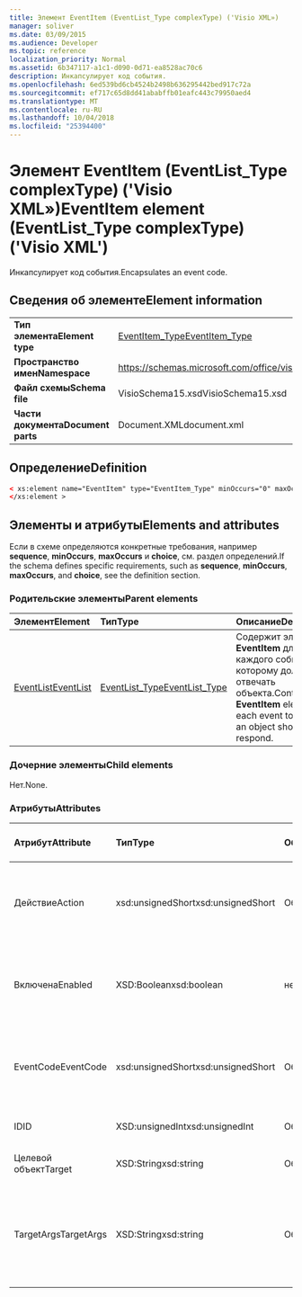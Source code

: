 ```yaml
---
title: Элемент EventItem (EventList_Type complexType) ('Visio XML»)
manager: soliver
ms.date: 03/09/2015
ms.audience: Developer
ms.topic: reference
localization_priority: Normal
ms.assetid: 6b347117-a1c1-d090-0d71-ea8528ac70c6
description: Инкапсулирует код события.
ms.openlocfilehash: 6ed539bd6cb4524b2498b636295442bed917c72a
ms.sourcegitcommit: ef717c65d8dd41ababffb01eafc443c79950aed4
ms.translationtype: MT
ms.contentlocale: ru-RU
ms.lasthandoff: 10/04/2018
ms.locfileid: "25394400"
---
```

# <a name="eventitem-element-eventlisttype-complextype-visio-xml"></a><span data-ttu-id="f987f-103">Элемент EventItem (EventList_Type complexType) ('Visio XML»)</span><span class="sxs-lookup"><span data-stu-id="f987f-103">EventItem element (EventList_Type complexType) ('Visio XML')</span></span>

<span data-ttu-id="f987f-104">Инкапсулирует код события.</span><span class="sxs-lookup"><span data-stu-id="f987f-104">Encapsulates an event code.</span></span>
  
## <a name="element-information"></a><span data-ttu-id="f987f-105">Сведения об элементе</span><span class="sxs-lookup"><span data-stu-id="f987f-105">Element information</span></span>

|||
|:-----|:-----|
|<span data-ttu-id="f987f-106">**Тип элемента**</span><span class="sxs-lookup"><span data-stu-id="f987f-106">**Element type**</span></span> <br/> |[<span data-ttu-id="f987f-107">EventItem_Type</span><span class="sxs-lookup"><span data-stu-id="f987f-107">EventItem_Type</span></span>](eventitem_type-complextypevisio-xml.md) <br/> |
|<span data-ttu-id="f987f-108">**Пространство имен**</span><span class="sxs-lookup"><span data-stu-id="f987f-108">**Namespace**</span></span> <br/> |https://schemas.microsoft.com/office/visio/2012/main  <br/> |
|<span data-ttu-id="f987f-109">**Файл схемы**</span><span class="sxs-lookup"><span data-stu-id="f987f-109">**Schema file**</span></span> <br/> |<span data-ttu-id="f987f-110">VisioSchema15.xsd</span><span class="sxs-lookup"><span data-stu-id="f987f-110">VisioSchema15.xsd</span></span>  <br/> |
|<span data-ttu-id="f987f-111">**Части документа**</span><span class="sxs-lookup"><span data-stu-id="f987f-111">**Document parts**</span></span> <br/> |<span data-ttu-id="f987f-112">Document.XML</span><span class="sxs-lookup"><span data-stu-id="f987f-112">document.xml</span></span>  <br/> |
   
## <a name="definition"></a><span data-ttu-id="f987f-113">Определение</span><span class="sxs-lookup"><span data-stu-id="f987f-113">Definition</span></span>

```XML
< xs:element name="EventItem" type="EventItem_Type" minOccurs="0" maxOccurs="unbounded" >
</xs:element >
```

## <a name="elements-and-attributes"></a><span data-ttu-id="f987f-114">Элементы и атрибуты</span><span class="sxs-lookup"><span data-stu-id="f987f-114">Elements and attributes</span></span>

<span data-ttu-id="f987f-115">Если в схеме определяются конкретные требования, например **sequence**, **minOccurs**, **maxOccurs** и **choice**, см. раздел определений.</span><span class="sxs-lookup"><span data-stu-id="f987f-115">If the schema defines specific requirements, such as **sequence**, **minOccurs**, **maxOccurs**, and **choice**, see the definition section.</span></span> 
  
### <a name="parent-elements"></a><span data-ttu-id="f987f-116">Родительские элементы</span><span class="sxs-lookup"><span data-stu-id="f987f-116">Parent elements</span></span>

|<span data-ttu-id="f987f-117">**Элемент**</span><span class="sxs-lookup"><span data-stu-id="f987f-117">**Element**</span></span>|<span data-ttu-id="f987f-118">**Тип**</span><span class="sxs-lookup"><span data-stu-id="f987f-118">**Type**</span></span>|<span data-ttu-id="f987f-119">**Описание**</span><span class="sxs-lookup"><span data-stu-id="f987f-119">**Description**</span></span>|
|:-----|:-----|:-----|
|[<span data-ttu-id="f987f-120">EventList</span><span class="sxs-lookup"><span data-stu-id="f987f-120">EventList</span></span>](eventlist-element-visiodocument_type-complextypevisio-xml.md) <br/> |[<span data-ttu-id="f987f-121">EventList_Type</span><span class="sxs-lookup"><span data-stu-id="f987f-121">EventList_Type</span></span>](eventlist_type-complextypevisio-xml.md) <br/> |<span data-ttu-id="f987f-122">Содержит элемент **EventItem** для каждого события, к которому должны отвечать объекта.</span><span class="sxs-lookup"><span data-stu-id="f987f-122">Contains an **EventItem** element for each event to which an object should respond.</span></span>  <br/> |
   
### <a name="child-elements"></a><span data-ttu-id="f987f-123">Дочерние элементы</span><span class="sxs-lookup"><span data-stu-id="f987f-123">Child elements</span></span>

<span data-ttu-id="f987f-124">Нет.</span><span class="sxs-lookup"><span data-stu-id="f987f-124">None.</span></span>
  
### <a name="attributes"></a><span data-ttu-id="f987f-125">Атрибуты</span><span class="sxs-lookup"><span data-stu-id="f987f-125">Attributes</span></span>

|<span data-ttu-id="f987f-126">**Атрибут**</span><span class="sxs-lookup"><span data-stu-id="f987f-126">**Attribute**</span></span>|<span data-ttu-id="f987f-127">**Тип**</span><span class="sxs-lookup"><span data-stu-id="f987f-127">**Type**</span></span>|<span data-ttu-id="f987f-128">**Обязательный**</span><span class="sxs-lookup"><span data-stu-id="f987f-128">**Required**</span></span>|<span data-ttu-id="f987f-129">**Описание**</span><span class="sxs-lookup"><span data-stu-id="f987f-129">**Description**</span></span>|<span data-ttu-id="f987f-130">**Возможные значения**</span><span class="sxs-lookup"><span data-stu-id="f987f-130">**Possible values**</span></span>|
|:-----|:-----|:-----|:-----|:-----|
|<span data-ttu-id="f987f-131">Действие</span><span class="sxs-lookup"><span data-stu-id="f987f-131">Action</span></span>  <br/> |<span data-ttu-id="f987f-132">xsd:unsignedShort</span><span class="sxs-lookup"><span data-stu-id="f987f-132">xsd:unsignedShort</span></span>  <br/> |<span data-ttu-id="f987f-133">Обязательный</span><span class="sxs-lookup"><span data-stu-id="f987f-133">required</span></span>  <br/> |<span data-ttu-id="f987f-134">Указывает код действия **EventItem** родительского элемента.</span><span class="sxs-lookup"><span data-stu-id="f987f-134">Specifies the action code of the parent **EventItem** element.</span></span>  <br/> |<span data-ttu-id="f987f-135">Значения для типа xsd:unsignedShort.</span><span class="sxs-lookup"><span data-stu-id="f987f-135">Values of the xsd:unsignedShort type.</span></span>  <br/> |
|<span data-ttu-id="f987f-136">Включена</span><span class="sxs-lookup"><span data-stu-id="f987f-136">Enabled</span></span>  <br/> |<span data-ttu-id="f987f-137">XSD:Boolean</span><span class="sxs-lookup"><span data-stu-id="f987f-137">xsd:boolean</span></span>  <br/> |<span data-ttu-id="f987f-138">необязательный</span><span class="sxs-lookup"><span data-stu-id="f987f-138">optional</span></span>  <br/> |<span data-ttu-id="f987f-139">Представляет флаг, указывающий, включен ли событие.</span><span class="sxs-lookup"><span data-stu-id="f987f-139">Represents a flag indicating if the event is enabled or disabled.</span></span>  <br/> |<span data-ttu-id="f987f-140">Значения типа xsd:boolean.</span><span class="sxs-lookup"><span data-stu-id="f987f-140">Values of the xsd:boolean type.</span></span>  <br/> |
|<span data-ttu-id="f987f-141">EventCode</span><span class="sxs-lookup"><span data-stu-id="f987f-141">EventCode</span></span>  <br/> |<span data-ttu-id="f987f-142">xsd:unsignedShort</span><span class="sxs-lookup"><span data-stu-id="f987f-142">xsd:unsignedShort</span></span>  <br/> |<span data-ttu-id="f987f-143">Обязательный</span><span class="sxs-lookup"><span data-stu-id="f987f-143">required</span></span>  <br/> |<span data-ttu-id="f987f-144">Код, указывающий событие, которое запускает надстройки.</span><span class="sxs-lookup"><span data-stu-id="f987f-144">A code indicating the event that triggers the add-on.</span></span>  <br/> |<span data-ttu-id="f987f-145">Значения для типа xsd:unsignedShort.</span><span class="sxs-lookup"><span data-stu-id="f987f-145">Values of the xsd:unsignedShort type.</span></span>  <br/> |
|<span data-ttu-id="f987f-146">ID</span><span class="sxs-lookup"><span data-stu-id="f987f-146">ID</span></span>  <br/> |<span data-ttu-id="f987f-147">XSD:unsignedInt</span><span class="sxs-lookup"><span data-stu-id="f987f-147">xsd:unsignedInt</span></span>  <br/> |<span data-ttu-id="f987f-148">Обязательный</span><span class="sxs-lookup"><span data-stu-id="f987f-148">required</span></span>  <br/> |<span data-ttu-id="f987f-149">Идентификатор события.</span><span class="sxs-lookup"><span data-stu-id="f987f-149">The ID of the event.</span></span>  <br/> |<span data-ttu-id="f987f-150">Значения типа xsd:unsignedInt.</span><span class="sxs-lookup"><span data-stu-id="f987f-150">Values of the xsd:unsignedInt type.</span></span>  <br/> |
|<span data-ttu-id="f987f-151">Целевой объект</span><span class="sxs-lookup"><span data-stu-id="f987f-151">Target</span></span>  <br/> |<span data-ttu-id="f987f-152">XSD:String</span><span class="sxs-lookup"><span data-stu-id="f987f-152">xsd:string</span></span>  <br/> |<span data-ttu-id="f987f-153">Обязательный</span><span class="sxs-lookup"><span data-stu-id="f987f-153">required</span></span>  <br/> |<span data-ttu-id="f987f-154">Указывает целевую события.</span><span class="sxs-lookup"><span data-stu-id="f987f-154">Specifies the target of an event.</span></span>  <br/> |<span data-ttu-id="f987f-155">Значения типа xsd:string.</span><span class="sxs-lookup"><span data-stu-id="f987f-155">Values of the xsd:string type.</span></span>  <br/> |
|<span data-ttu-id="f987f-156">TargetArgs</span><span class="sxs-lookup"><span data-stu-id="f987f-156">TargetArgs</span></span>  <br/> |<span data-ttu-id="f987f-157">XSD:String</span><span class="sxs-lookup"><span data-stu-id="f987f-157">xsd:string</span></span>  <br/> |<span data-ttu-id="f987f-158">Обязательный</span><span class="sxs-lookup"><span data-stu-id="f987f-158">required</span></span>  <br/> |<span data-ttu-id="f987f-159">Задает строку, содержащую аргументы для отправки конечного события.</span><span class="sxs-lookup"><span data-stu-id="f987f-159">Specifies a string containing arguments to be sent to the target of an event.</span></span>  <br/> |<span data-ttu-id="f987f-160">Значения типа xsd:string.</span><span class="sxs-lookup"><span data-stu-id="f987f-160">Values of the xsd:string type.</span></span>  <br/> |
   

